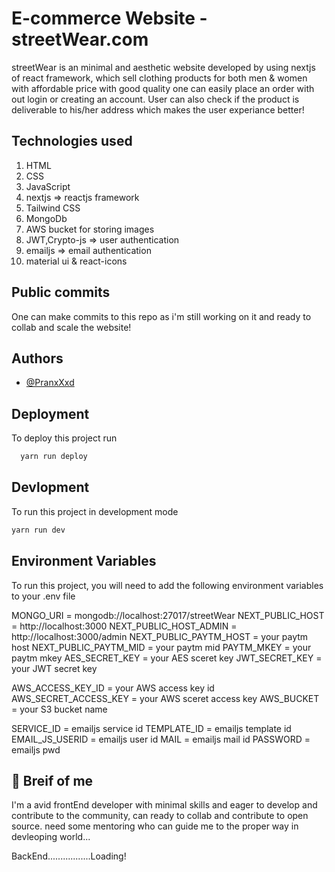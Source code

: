 # E-commerce Website - streetWear.com

streetWear is an minimal and aesthetic website developed by using nextjs of react framework,
which sell clothing products for both men & women with affordable price with good quality
one can easily place an order with out login or creating an account. User can also check if the product is deliverable to his/her address which makes the user experiance better!

## Technologies used

1. HTML
2. CSS
3. JavaScript
4. nextjs => reactjs framework
5. Tailwind CSS
6. MongoDb
7. AWS bucket for storing images
8. JWT,Crypto-js => user authentication
9. emailjs => email authentication
10. material ui & react-icons

## Public commits

One can make commits to this repo as i'm still working on it and ready to
collab and scale the website!

## Authors

- [@PranxXxd](https://github.com/PranxXxD)

## Deployment

To deploy this project run

```bash
  yarn run deploy
```

## Devlopment

To run this project in development mode

```bash
yarn run dev
```

## Environment Variables

To run this project, you will need to add the following environment variables to your .env file

MONGO_URI = mongodb://localhost:27017/streetWear
NEXT_PUBLIC_HOST = http://localhost:3000
NEXT_PUBLIC_HOST_ADMIN = http://localhost:3000/admin
NEXT_PUBLIC_PAYTM_HOST = your paytm host
NEXT_PUBLIC_PAYTM_MID = your paytm mid
PAYTM_MKEY = your paytm mkey
AES_SECRET_KEY = your AES sceret key
JWT_SECRET_KEY = your JWT secret key

AWS_ACCESS_KEY_ID = your AWS access key id
AWS_SECRET_ACCESS_KEY = your AWS sceret access key
AWS_BUCKET = your S3 bucket name

SERVICE_ID = emailjs service id
TEMPLATE_ID = emailjs template id
EMAIL_JS_USERID = emailjs user id
MAIL = emailjs mail id
PASSWORD = emailjs pwd

## 🚀 Breif of me

I'm a avid frontEnd developer with minimal skills and eager to develop and contribute to the community,
can ready to collab and contribute to open source. need some mentoring who can guide me to the proper way in devleoping world...

BackEnd.................Loading!
